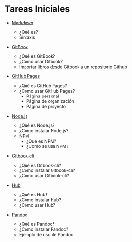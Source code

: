 # Tareas Iniciales

* [Markdown](intro/intro.md)
    * ¿Qué es?
    * Sintaxis
    
* [GitBook](cap1/GitBook.md)
    * ¿Qué es GitBook?
    * ¿Cómo usar Gitbook?
    * Importar libros desde Gitbook a un repositorio Github
    
* [GitHub Pages](cap2/github_pages.md)
    * ¿Qué es GitHub Pages?
    * ¿Cómo usar GitHub Pages?
        * Página personal
        * Página de organización
        * Página de proyecto
        
* [Node.js](cap3/nodejs.md)
    * ¿Qué es Node.js?
    * ¿Cómo instalar Node.js?
    * NPM
        * ¿Qué es NPM?
        * ¿Cómo se usa NPM?
            
* [Gitbook-cli](cap4/gitbook-cli.md)
    * ¿Qué es Gitbook-cli?
    * ¿Cómo instalar Gitbook-cli?
    * ¿Cómo usar Gitbook-cli?
    
* [Hub](cap5/hub.md)
    * ¿Qué es Hub?
    * ¿Cómo instalar Hub?
    * ¿Cómo usar Hub?
    
* [Pandoc](cap6/Pandoc.md)
    * ¿Qué es Pandoc?
    * ¿Cómo instalar Pandoc?
    * Ejemplo de uso de Pandoc

